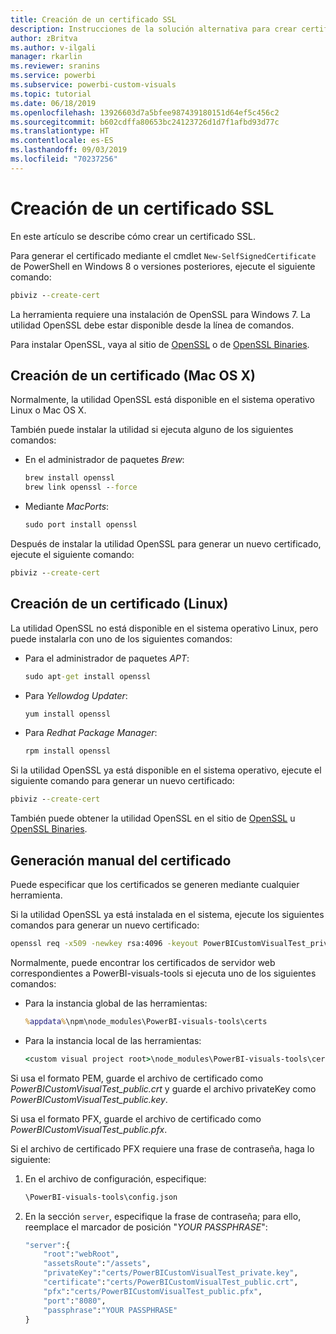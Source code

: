 ```yaml
---
title: Creación de un certificado SSL
description: Instrucciones de la solución alternativa para crear certificados manualmente en el servidor para desarrolladores
author: zBritva
ms.author: v-ilgali
manager: rkarlin
ms.reviewer: sranins
ms.service: powerbi
ms.subservice: powerbi-custom-visuals
ms.topic: tutorial
ms.date: 06/18/2019
ms.openlocfilehash: 13926603d7a5bfee987439180151d64ef5c456c2
ms.sourcegitcommit: b602cdffa80653bc24123726d1d7f1afbd93d77c
ms.translationtype: HT
ms.contentlocale: es-ES
ms.lasthandoff: 09/03/2019
ms.locfileid: "70237256"
---
```

# <a name="create-an-ssl-certificate"></a>Creación de un certificado SSL

En este artículo se describe cómo crear un certificado SSL.

Para generar el certificado mediante el cmdlet `New-SelfSignedCertificate` de PowerShell en Windows 8 o versiones posteriores, ejecute el siguiente comando:

```cmd
pbiviz --create-cert
```

La herramienta requiere una instalación de OpenSSL para Windows 7. La utilidad OpenSSL debe estar disponible desde la línea de comandos.

Para instalar OpenSSL, vaya al sitio de [OpenSSL](https://www.openssl.org) o de [OpenSSL Binaries](https://wiki.openssl.org/index.php/Binaries).



## <a name="create-a-certificate-mac-os-x"></a>Creación de un certificado (Mac OS X)

Normalmente, la utilidad OpenSSL está disponible en el sistema operativo Linux o Mac OS X.

También puede instalar la utilidad si ejecuta alguno de los siguientes comandos:
* En el administrador de paquetes *Brew*:

    ```cmd
    brew install openssl
    brew link openssl --force
    ```

* Mediante *MacPorts*:

    ```cmd
    sudo port install openssl
    ```

Después de instalar la utilidad OpenSSL para generar un nuevo certificado, ejecute el siguiente comando:

```cmd
pbiviz --create-cert
```

## <a name="create-a-certificate-linux"></a>Creación de un certificado (Linux)

La utilidad OpenSSL no está disponible en el sistema operativo Linux, pero puede instalarla con uno de los siguientes comandos:

* Para el administrador de paquetes *APT*:

    ```cmd
    sudo apt-get install openssl
    ```

* Para *Yellowdog Updater*:

    ```cmd
    yum install openssl
    ```

* Para *Redhat Package Manager*:

    ```cmd
    rpm install openssl
    ```

Si la utilidad OpenSSL ya está disponible en el sistema operativo, ejecute el siguiente comando para generar un nuevo certificado:

```cmd
pbiviz --create-cert
```

También puede obtener la utilidad OpenSSL en el sitio de [OpenSSL](https://www.openssl.org) u [OpenSSL Binaries](https://wiki.openssl.org/index.php/Binaries).

## <a name="generate-the-certificate-manually"></a>Generación manual del certificado

Puede especificar que los certificados se generen mediante cualquier herramienta.

Si la utilidad OpenSSL ya está instalada en el sistema, ejecute los siguientes comandos para generar un nuevo certificado:

```cmd
openssl req -x509 -newkey rsa:4096 -keyout PowerBICustomVisualTest_private.key -out PowerBICustomVisualTest_public.crt -days 365
```

Normalmente, puede encontrar los certificados de servidor web correspondientes a PowerBI-visuals-tools si ejecuta uno de los siguientes comandos:

* Para la instancia global de las herramientas:

    ```cmd
    %appdata%\npm\node_modules\PowerBI-visuals-tools\certs
    ```

* Para la instancia local de las herramientas:

    ```cmd
    <custom visual project root>\node_modules\PowerBI-visuals-tools\certs
    ```

Si usa el formato PEM, guarde el archivo de certificado como *PowerBICustomVisualTest_public.crt* y guarde el archivo privateKey como *PowerBICustomVisualTest_public.key*.

Si usa el formato PFX, guarde el archivo de certificado como *PowerBICustomVisualTest_public.pfx*.

Si el archivo de certificado PFX requiere una frase de contraseña, haga lo siguiente:
1. En el archivo de configuración, especifique:

    ```cmd
    \PowerBI-visuals-tools\config.json
    ```

1. En la sección `server`, especifique la frase de contraseña; para ello, reemplace el marcador de posición "*YOUR PASSPHRASE*":

    ```cmd
    "server":{
        "root":"webRoot",
        "assetsRoute":"/assets",
        "privateKey":"certs/PowerBICustomVisualTest_private.key",
        "certificate":"certs/PowerBICustomVisualTest_public.crt",
        "pfx":"certs/PowerBICustomVisualTest_public.pfx",
        "port":"8080",
        "passphrase":"YOUR PASSPHRASE"
    }
    ```
